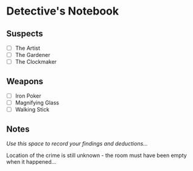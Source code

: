 # Detective's Notebook

## Suspects
- [ ] The Artist
- [ ] The Gardener
- [ ] The Clockmaker

## Weapons
- [ ] Iron Poker
- [ ] Magnifying Glass
- [ ] Walking Stick

## Notes
*Use this space to record your findings and deductions...*

Location of the crime is still unknown - the room must have been empty when it happened...
